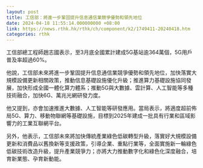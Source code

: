 ```yaml
---
layout: post
title: 工信部：將進一步鞏固提升信息通信業競爭優勢和領先地位
date: 2024-04-18 11:55:14.000000000 +08:00
link: https://news.rthk.hk/rthk/ch/component/k2/1749411-20240418.htm
categories: rthk
---
```


工信部總工程師趙志國表示，至3月底全國累計建成5G基站逾364萬個，5G用戶普及率超過60%。

他說，工信部未來將進一步鞏固提升信息通信業競爭優勢和領先地位，加快落實大規模設備更新相關政策，推動信息基礎設施優化升級；推進算力基礎設施協同發展，加快形成全國一體化算力體系；推動5G與大數據、雲計算、人工智能等多種技術融合，加快6G、萬兆光網研發力度。

他又提到，亦會加速推進大數據、人工智能等研發應用。當局表示，將適度超前佈局5G、算力、移動物聯網等基礎設施，目標到2025年建成一批具有行業和區域影響力的工業互聯網平台。

另外，他表示，工信部未來將加快傳統產業綠色低碳轉型升級，落實好大規模設備更新和消費品以舊換新等支援政策，引導企業、重點行業等，全面實施新一輪綠色低碳技術改造升級，提升產業競爭力；亦將大力推動數字化和綠色化深度融合，培育新業態、孕育新動能。
